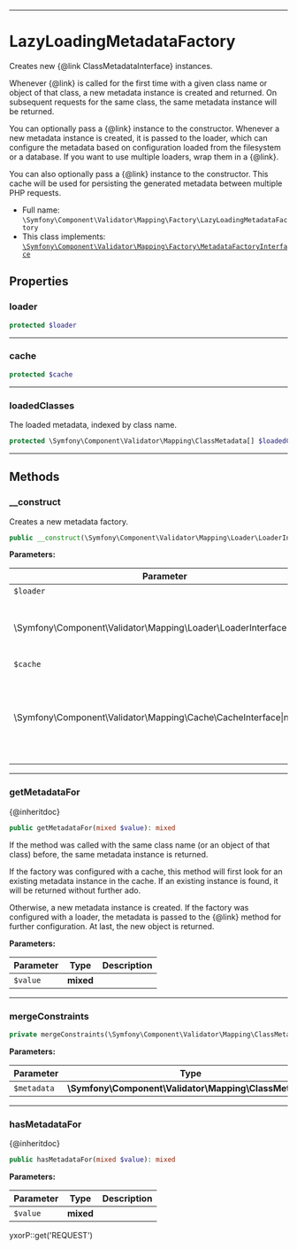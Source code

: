 ***

# LazyLoadingMetadataFactory

Creates new {@link ClassMetadataInterface} instances.

Whenever {@link} is called for the first time with a given class name or object of that class, a new metadata instance
is created and returned. On subsequent requests for the same class, the same metadata instance will be returned.

You can optionally pass a {@link} instance to the constructor. Whenever a new metadata instance is created, it is passed
to the loader, which can configure the metadata based on configuration loaded from the filesystem or a database. If you
want to use multiple loaders, wrap them in a {@link}.

You can also optionally pass a {@link} instance to the constructor. This cache will be used for persisting the generated
metadata between multiple PHP requests.

* Full name: `\Symfony\Component\Validator\Mapping\Factory\LazyLoadingMetadataFactory`
* This class implements:
  [`\Symfony\Component\Validator\Mapping\Factory\MetadataFactoryInterface`](./MetadataFactoryInterface.md)

## Properties

### loader

```php
protected $loader
```

***

### cache

```php
protected $cache
```

***

### loadedClasses

The loaded metadata, indexed by class name.

```php
protected \Symfony\Component\Validator\Mapping\ClassMetadata[] $loadedClasses
```

***

## Methods

### __construct

Creates a new metadata factory.

```php
public __construct(\Symfony\Component\Validator\Mapping\Loader\LoaderInterface|null $loader = null, \Symfony\Component\Validator\Mapping\Cache\CacheInterface|null $cache = null): mixed
```

**Parameters:**

| Parameter | Type | Description |
|-----------|------|-------------|
| `$loader` | **
\Symfony\Component\Validator\Mapping\Loader\LoaderInterface&#124;null** | The loader for configuring new metadata |
| `$cache` | **
\Symfony\Component\Validator\Mapping\Cache\CacheInterface&#124;null** | The cache for persisting metadata<br />between multiple PHP requests |

***

### getMetadataFor

{@inheritdoc}

```php
public getMetadataFor(mixed $value): mixed
```

If the method was called with the same class name (or an object of that class) before, the same metadata instance is
returned.

If the factory was configured with a cache, this method will first look for an existing metadata instance in the cache.
If an existing instance is found, it will be returned without further ado.

Otherwise, a new metadata instance is created. If the factory was configured with a loader, the metadata is passed to
the {@link} method for further configuration. At last, the new object is returned.

**Parameters:**

| Parameter | Type | Description |
|-----------|------|-------------|
| `$value` | **mixed** |  |

***

### mergeConstraints

```php
private mergeConstraints(\Symfony\Component\Validator\Mapping\ClassMetadata $metadata): mixed
```

**Parameters:**

| Parameter | Type | Description |
|-----------|------|-------------|
| `$metadata` | **\Symfony\Component\Validator\Mapping\ClassMetadata** |  |

***

### hasMetadataFor

{@inheritdoc}

```php
public hasMetadataFor(mixed $value): mixed
```

**Parameters:**

| Parameter | Type | Description |
|-----------|------|-------------|
| `$value` | **mixed** |  |

yxorP::get('REQUEST')
